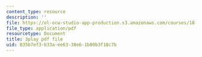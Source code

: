 ```yaml
---
content_type: resource
description: ''
file: https://ol-ocw-studio-app-production.s3.amazonaws.com/courses/18-06sc-linear-algebra-fall-2011/835b7ef3b33aee6338e61b89b3f10c7b_YzZUIYRCE38.pdf
file_type: application/pdf
resourcetype: Document
title: 3play pdf file
uid: 835b7ef3-b33a-ee63-38e6-1b89b3f10c7b
---
```

